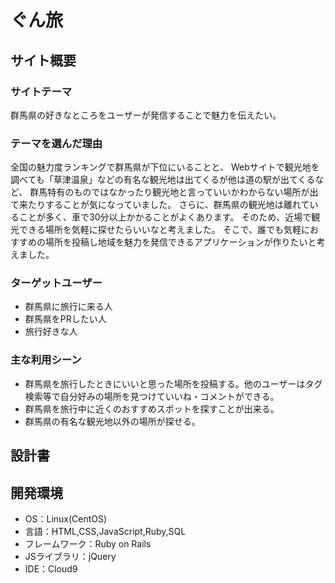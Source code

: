 # ぐん旅

## サイト概要
### サイトテーマ
群馬県の好きなところをユーザーが発信することで魅力を伝えたい。

### テーマを選んだ理由
全国の魅力度ランキングで群馬県が下位にいることと、
Webサイトで観光地を調べても「草津温泉」などの有名な観光地は出てくるが他は道の駅が出てくるなど、
群馬特有のものではなかったり観光地と言っていいかわからない場所が出て来たりすることが気になっていました。
さらに、群馬県の観光地は離れていることが多く、車で30分以上かかることがよくあります。
そのため、近場で観光できる場所を気軽に探せたらいいなと考えました。
そこで、誰でも気軽におすすめの場所を投稿し地域を魅力を発信できるアプリケーションが作りたいと考えました。

### ターゲットユーザー
- 群馬県に旅行に来る人
- 群馬県をPRしたい人
- 旅行好きな人

### 主な利用シーン
- 群馬県を旅行したときにいいと思った場所を投稿する。他のユーザーはタグ検索等で自分好みの場所を見つけていいね・コメントができる。
- 群馬県を旅行中に近くのおすすめスポットを探すことが出来る。
- 群馬県の有名な観光地以外の場所が探せる。

## 設計書


## 開発環境
- OS：Linux(CentOS)
- 言語：HTML,CSS,JavaScript,Ruby,SQL
- フレームワーク：Ruby on Rails
- JSライブラリ：jQuery
- IDE：Cloud9